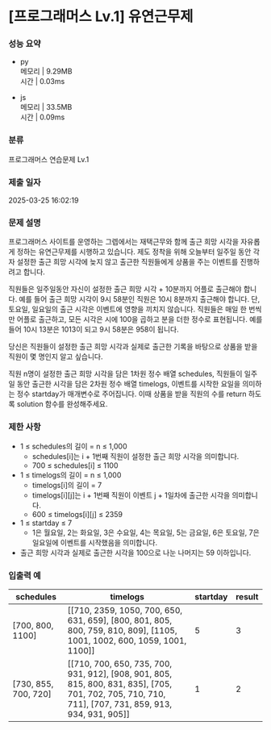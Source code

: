 # [프로그래머스 Lv.1] 유연근무제

### 성능 요약

- py  
  메모리 | 9.29MB  
  시간 | 0.03ms

- js  
  메모리 | 33.5MB  
  시간 | 0.09ms

### 분류

프로그래머스 연습문제 Lv.1

### 제출 일자

2025-03-25 16:02:19

### 문제 설명

프로그래머스 사이트를 운영하는 그렙에서는 재택근무와 함께 출근 희망 시각을 자유롭게 정하는 유연근무제를 시행하고 있습니다. 제도 정착을 위해 오늘부터 일주일 동안 각자 설정한 출근 희망 시각에 늦지 않고 출근한 직원들에게 상품을 주는 이벤트를 진행하려고 합니다.

직원들은 일주일동안 자신이 설정한 출근 희망 시각 + 10분까지 어플로 출근해야 합니다. 예를 들어 출근 희망 시각이 9시 58분인 직원은 10시 8분까지 출근해야 합니다. 단, 토요일, 일요일의 출근 시각은 이벤트에 영향을 끼치지 않습니다. 직원들은 매일 한 번씩만 어플로 출근하고, 모든 시각은 시에 100을 곱하고 분을 더한 정수로 표현됩니다. 예를 들어 10시 13분은 1013이 되고 9시 58분은 958이 됩니다.

당신은 직원들이 설정한 출근 희망 시각과 실제로 출근한 기록을 바탕으로 상품을 받을 직원이 몇 명인지 알고 싶습니다.

직원 n명이 설정한 출근 희망 시각을 담은 1차원 정수 배열 schedules, 직원들이 일주일 동안 출근한 시각을 담은 2차원 정수 배열 timelogs, 이벤트를 시작한 요일을 의미하는 정수 startday가 매개변수로 주어집니다. 이때 상품을 받을 직원의 수를 return 하도록 solution 함수를 완성해주세요.

### 제한 사항

- 1 ≤ schedules의 길이 = n ≤ 1,000
  - schedules[i]는 i + 1번째 직원이 설정한 출근 희망 시각을 의미합니다.
  - 700 ≤ schedules[i] ≤ 1100
- 1 ≤ timelogs의 길이 = n ≤ 1,000
  - timelogs[i]의 길이 = 7
  - timelogs[i][j]는 i + 1번째 직원이 이벤트 j + 1일차에 출근한 시각을 의미합니다.
  - 600 ≤ timelogs[i][j] ≤ 2359
- 1 ≤ startday ≤ 7
  - 1은 월요일, 2는 화요일, 3은 수요일, 4는 목요일, 5는 금요일, 6은 토요일, 7은 일요일에 이벤트를 시작했음을 의미합니다.
- 출근 희망 시각과 실제로 출근한 시각을 100으로 나눈 나머지는 59 이하입니다.

### 입출력 예

| schedules            | timelogs                                                                                                                                             | startday | result |
| -------------------- | ---------------------------------------------------------------------------------------------------------------------------------------------------- | -------- | ------ |
| [700, 800, 1100]     | [[710, 2359, 1050, 700, 650, 631, 659], [800, 801, 805, 800, 759, 810, 809], [1105, 1001, 1002, 600, 1059, 1001, 1100]]                              | 5        | 3      |
| [730, 855, 700, 720] | [[710, 700, 650, 735, 700, 931, 912], [908, 901, 805, 815, 800, 831, 835], [705, 701, 702, 705, 710, 710, 711], [707, 731, 859, 913, 934, 931, 905]] | 1        | 2      |
